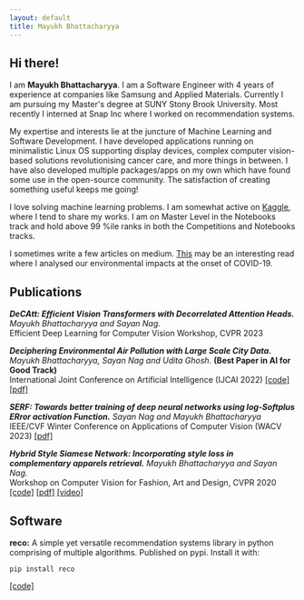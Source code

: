 ```yaml
---
layout: default
title: Mayukh Bhattacharyya
---
```


## Hi there!

I am **Mayukh Bhattacharyya**. I am a Software Engineer with 4 years of experience at companies like
Samsung and Applied Materials. Currently I am pursuing my Master's degree at SUNY Stony Brook University.
Most recently I interned at Snap Inc where I worked on recommendation systems.

My expertise and interests lie at the juncture of Machine Learning and Software Development.
I have developed applications running on minimalistic Linux OS supporting display devices, complex computer
vision-based solutions revolutionising cancer care, and more things in between. I have also developed
multiple packages/apps on my own which have found some use in the open-source community.
The satisfaction of creating something useful keeps me going!

I love solving machine learning problems. I am somewhat active on [Kaggle](https://www.kaggle.com/mayukh18), where I tend to share my works. 
I am on Master Level in the Notebooks track and hold above 99 %ile ranks in both the Competitions and Notebooks tracks.

I sometimes write a few articles on medium. [This](https://towardsdatascience.com/assessing-the-impact-of-the-coronavirus-lockdown-on-our-environment-through-data-2905535da51e)
 may be an interesting read where I analysed our environmental impacts at the onset of COVID-19.

## Publications

***DeCAtt: Efficient Vision Transformers with Decorrelated Attention Heads.***
*Mayukh Bhattacharyya and Sayan Nag.*\
Efficient Deep Learning for Computer Vision Workshop, CVPR 2023

***Deciphering Environmental Air Pollution with Large Scale City Data.***
*Mayukh Bhattacharyya, Sayan Nag and Udita Ghosh.* **(Best Paper in AI for Good Track)**\
International Joint Conference on Artificial Intelligence (IJCAI 2022)
[[code]](https://github.com/mayukh18/DEAP)
[[pdf]](https://www.ijcai.org/proceedings/2022/0698.pdf)
<!--[[video]](https://www.youtube.com/watch?v=AyBzlWVhkRw)-->

***SERF: Towards better training of deep neural networks using log-Softplus ERror activation Function.***
*Sayan Nag and Mayukh Bhattacharyya*\
IEEE/CVF Winter Conference on Applications of Computer Vision (WACV 2023)
[[pdf]](https://arxiv.org/pdf/2108.09598.pdf)

***Hybrid Style Siamese Network: Incorporating style loss in complementary apparels retrieval.***
*Mayukh Bhattacharyya and Sayan Nag.*\
Workshop on Computer Vision for Fashion, Art and Design, CVPR 2020
[[code]](https://github.com/mayukh18/Hybrid-Style-Siamese-Network)
[[pdf]](https://arxiv.org/pdf/1912.05014.pdf)
[[video]](https://www.youtube.com/watch?v=AyBzlWVhkRw)

## Software

**reco:**
A simple yet versatile recommendation systems library in python comprising of multiple
algorithms. Published on pypi. Install it with:
```
pip install reco
```
[[code]](https://github.com/mayukh18/reco)
